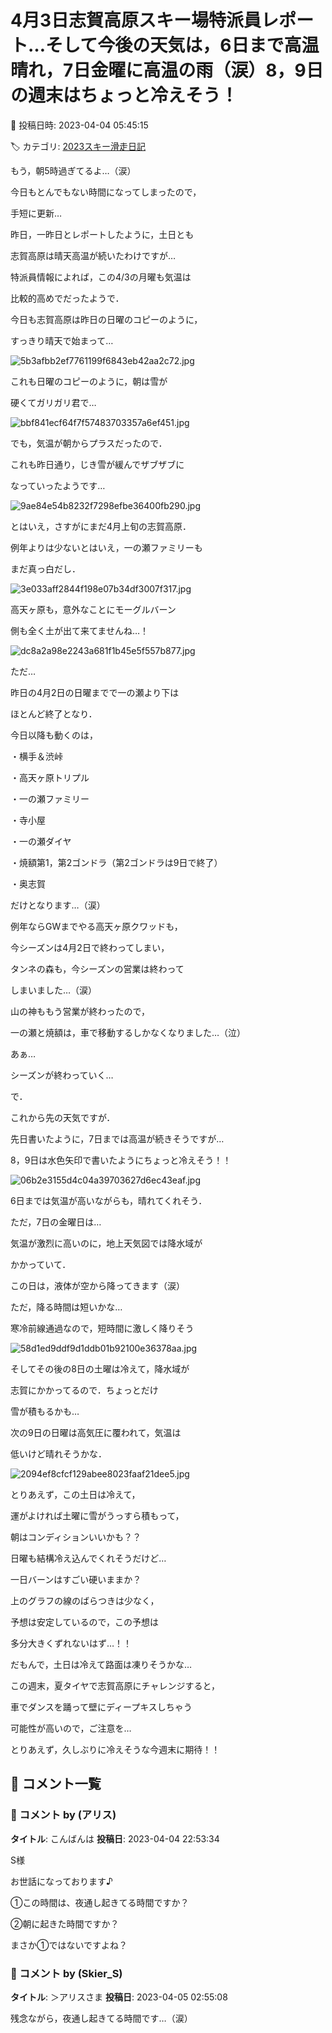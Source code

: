 # 4月3日志賀高原スキー場特派員レポート…そして今後の天気は，6日まで高温晴れ，7日金曜に高温の雨（涙）8，9日の週末はちょっと冷えそう！

📅 投稿日時: 2023-04-04 05:45:15

🏷️ カテゴリ: [2023スキー滑走日記](cd943df30cfcc3d0896469e2ff98720cd.md)

もう，朝5時過ぎてるよ…（涙）


今日もとんでもない時間になってしまったので，


手短に更新…





昨日，一昨日とレポートしたように，土日とも


志賀高原は晴天高温が続いたわけですが…


特派員情報によれば，この4/3の月曜も気温は


比較的高めでだったようで．





今日も志賀高原は昨日の日曜のコピーのように，


すっきり晴天で始まって…




![5b3afbb2ef7761199f6843eb42aa2c72.jpg](images/5b3afbb2ef7761199f6843eb42aa2c72.jpg)







これも日曜のコピーのように，朝は雪が


硬くてガリガリ君で…




![bbf841ecf64f7f57483703357a6ef451.jpg](images/bbf841ecf64f7f57483703357a6ef451.jpg)







でも，気温が朝からプラスだったので．


これも昨日通り，じき雪が緩んでザブザブに


なっていったようです…




![9ae84e54b8232f7298efbe36400fb290.jpg](images/9ae84e54b8232f7298efbe36400fb290.jpg)







とはいえ，さすがにまだ4月上旬の志賀高原．


例年よりは少ないとはいえ，一の瀬ファミリーも


まだ真っ白だし．




![3e033aff2844f198e07b34df3007f317.jpg](images/3e033aff2844f198e07b34df3007f317.jpg)







高天ヶ原も，意外なことにモーグルバーン


側も全く土が出て来てませんね…！




![dc8a2a98e2243a681f1b45e5f557b877.jpg](images/dc8a2a98e2243a681f1b45e5f557b877.jpg)







ただ…


昨日の4月2日の日曜までで一の瀬より下は


ほとんど終了となり．


今日以降も動くのは，


・横手＆渋峠


・高天ヶ原トリプル


・一の瀬ファミリー


・寺小屋


・一の瀬ダイヤ


・焼額第1，第2ゴンドラ（第2ゴンドラは9日で終了）


・奥志賀


だけとなります…（涙）





例年ならGWまでやる高天ヶ原クワッドも，


今シーズンは4月2日で終わってしまい，


タンネの森も，今シーズンの営業は終わって


しまいました…（涙）


山の神ももう営業が終わったので，


一の瀬と焼額は，車で移動するしかなくなりました…（泣）





あぁ…


シーズンが終わっていく…





で．


これから先の天気ですが．


先日書いたように，7日までは高温が続きそうですが…


8，9日は水色矢印で書いたようにちょっと冷えそう！！




![06b2e3155d4c04a39703627d6ec43eaf.jpg](images/06b2e3155d4c04a39703627d6ec43eaf.jpg)







6日までは気温が高いながらも，晴れてくれそう．


ただ，7日の金曜日は…


気温が激烈に高いのに，地上天気図では降水域が


かかっていて．


この日は，液体が空から降ってきます（涙）


ただ，降る時間は短いかな…


寒冷前線通過なので，短時間に激しく降りそう




![58d1ed9ddf9d1ddb01b92100e36378aa.jpg](images/58d1ed9ddf9d1ddb01b92100e36378aa.jpg)







そしてその後の8日の土曜は冷えて，降水域が


志賀にかかってるので．ちょっとだけ


雪が積もるかも…


次の9日の日曜は高気圧に覆われて，気温は


低いけど晴れそうかな．




![2094ef8cfcf129abee8023faaf21dee5.jpg](images/2094ef8cfcf129abee8023faaf21dee5.jpg)







とりあえず，この土日は冷えて，


運がよければ土曜に雪がうっすら積もって，


朝はコンディションいいかも？？


日曜も結構冷え込んでくれそうだけど…


一日バーンはすごい硬いままか？





上のグラフの線のばらつきは少なく，


予想は安定しているので，この予想は


多分大きくずれないはず…！！





だもんで，土日は冷えて路面は凍りそうかな…


この週末，夏タイヤで志賀高原にチャレンジすると，


車でダンスを踊って壁にディープキスしちゃう


可能性が高いので，ご注意を…





とりあえず，久しぶりに冷えそうな今週末に期待！！

## 💬 コメント一覧

### 💬 コメント by (アリス)
**タイトル**: こんばんは
**投稿日**: 2023-04-04 22:53:34

S様



お世話になっております♪

①この時間は、夜通し起きてる時間ですか？

②朝に起きた時間ですか？

まさか①ではないですよね？

### 💬 コメント by (Skier_S)
**タイトル**: ＞アリスさま
**投稿日**: 2023-04-05 02:55:08

残念ながら，夜通し起きてる時間です…（涙）

